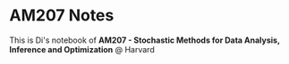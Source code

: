 # AM207 Notes

This is Di's notebook of **AM207 - Stochastic Methods for Data Analysis, Inference and Optimization** @ Harvard